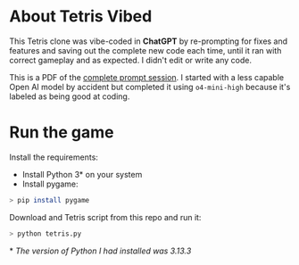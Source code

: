 # About Tetris Vibed

This Tetris clone was vibe-coded in **ChatGPT** by re-prompting for fixes and features and saving out the complete new code each time, until it ran with correct gameplay and as expected. I didn't edit or write any code.

This is a PDF of the [complete prompt session](tetris-prompted.pdf). I started with a less capable Open AI model by accident but completed it using `o4-mini-high` because it's labeled as being good at coding.

# Run the game

Install the requirements:

* Install Python 3\* on your system
* Install pygame:

```bash
> pip install pygame
```

Download and Tetris script from this repo and run it:

```bash
> python tetris.py
```

\* *The version of Python I had installed was 3.13.3*

